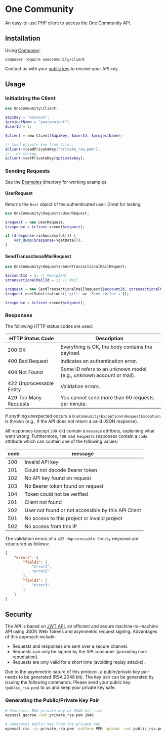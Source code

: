 # One Community

An easy-to-use PHP client to access the [One Community](https://www.onecommunity.nl/) API.


## Installation

Using [Composer](https://getcomposer.org/):

`composer require onecommunity/client`

Contact us with your [public key](#generating-the-publicprivate-key-pair) to receive your API key.

## Usage

### Initializing the Client
```php
use OneCommunity\Client;

$apiKey = "xxxxxxx";
$projectName = "yourproject";
$userId = 1;

$client = new Client($apiKey, $userId, $projectName);

// Load private key from file..
$client->loadPrivateKey("private_rsa.pem");
// ..or string
$client->setPrivateKey($privateKey);
```

### Sending Requests
See the [Examples](https://github.com/emolifeconnect/onecommunity-php/tree/master/examples) directory for working examples.

#### UserRequest
Returns the `User` object of the authenticated user. Great for testing.
```php
use OneCommunity\Requests\UserRequest;

$request = new UserRequest;
$response = $client->send($request);

if ($response->isSuccessful()) {
    var_dump($response->getData());
}
```

#### SendTransactionalMailRequest
```php
use OneCommunity\Requests\SendTransactionalMailRequest;

$accountId = 1; // Recipient
$transactionalMailId = 1; // Mail

$request = new SendTransactionalMailRequest($accountId, $transactionalMailId);
$request->setSubstitutions(['gift' => 'Free coffee ☕']);

$response = $client->send($request);
```

### Responses
The following HTTP status codes are used:

HTTP Status Code | Description
---------------- | -----------
200 OK | Everything is OK, the body contains the payload.
400 Bad Request | Indicates an authentication error.
404 Not Found | Some ID refers to an unknown model (e.g., unknown account or mail).
422 Unprocessable Entity | Validation errors.
429 Too Many Requests | You cannot send more than 60 requests per minute.

If anything unexpected occurs a `OneCommunity\Exceptions\RequestException` is thrown (e.g., if the API does not return a valid JSON response).

All responses (except `200 OK`) contain a `message` attribute, explaining what went wrong. Furthermore, `400 Bad Requests` responses contain a `code` attribute which can contain one of the following values:

code | message
---- | --------
100 | Invalid API key
101 | Could not decode Bearer token
102 | No API key found on request
103 | No Bearer token found on request
104 | Token could not be verified
201 | Client not found
202 | User not found or not accessible by this API Client
501 | No access to this project or invalid project
502 | No access from this IP

The validation errors of a `422 Unprocessable Entity` response are structured as follows:

```json
{
    "errors": {
        "field1": [
            "error1",
            "error2"
        ],
        "field2": [
            "error3"
        ]
    }
}
```


## Security
The API is based on [JWT API](https://github.com/jarnovanleeuwen/jwtapi), an efficient and secure machine-to-machine API using JSON Web Tokens and asymmetric request signing. Advantages of this approach include:

- Requests and responses are sent over a secure channel.
- Requests can only be signed by the API consumer (providing non-repudiation).
- Requests are only valid for a short time (avoiding replay attacks).

Due to the asymmetric nature of this protocol, a public/private key pair needs to be generated (RSA 2048 bit). The key pair can be generated by issuing the following commands. Please send your public key (`public_rsa.pem`) to us and keep your private key safe.

### Generating the Public/Private Key Pair
```bash
# Generates RSA private key of 2048 bit size
openssl genrsa -out private_rsa.pem 2048

# Generates public key from the private key
openssl rsa -in private_rsa.pem -outform PEM -pubout -out public_rsa.pem
```
